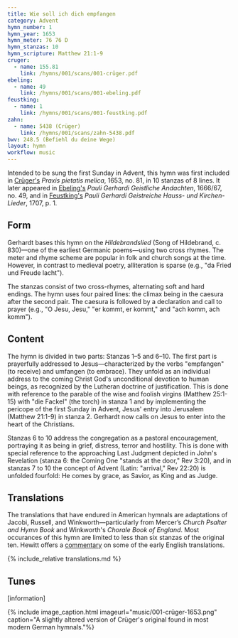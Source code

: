```yaml
---
title: Wie soll ich dich empfangen
category: Advent
hymn_number: 1
hymn_year: 1653
hymn_meter: 76 76 D
hymn_stanzas: 10
hymn_scripture: Matthew 21:1-9
cruger:
  - name: 155.81
    link: /hymns/001/scans/001-crüger.pdf
ebeling: 
  - name: 49
    link: /hymns/001/scans/001-ebeling.pdf
feustking: 
  - name: 1
    link: /hymns/001/scans/001-feustking.pdf
zahn:
  - name: 5438 (Crüger)
    link: /hymns/001/scans/zahn-5438.pdf
bwv: 248.5 (Befiehl du deine Wege)
layout: hymn
workflow: music
---
```

Intended to be sung the first Sunday in Advent, this hymn was first included in [Crüger's](/authors/crüger) *Praxis pietatis melica*, 1653, no. 81, in 10 stanzas of 8 lines. It later appeared in [Ebeling's](/authors/ebeling) *Pauli Gerhardi Geistliche Andachten*, 1666/67, no. 49, and in [Feustking's](/authors/feustking) *Pauli Gerhardi Geistreiche Hauss- und Kirchen-Lieder*, 1707, p. 1.

## Form

Gerhardt bases this hymn on the *Hildebrandslied* (Song of Hildebrand, c. 830)—one of the earliest Germanic poems—using two cross rhymes. The meter and rhyme scheme are popular in folk and church songs at the time. However, in contrast to medieval poetry, alliteration is sparse (e.g., "da Fried und Freude lacht").

The stanzas consist of two cross-rhymes, alternating soft and hard endings. The hymn uses four paired lines: the climax being in the caesura after the second pair.  The caesura is followed by a declaration and call to prayer (e.g., "O Jesu, Jesu," "er kommt, er kommt," and "ach komm, ach komm").

## Content

The hymn is divided in two parts: Stanzas 1–5 and 6–10. The first part is prayerfully addressed to Jesus—characterized by the verbs "empfangen" (to receive) and umfangen (to embrace). They unfold as an individual address to the coming Christ God's unconditional devotion to human beings, as recognized by the Lutheran doctrine of justification. This is done with reference to the parable of the wise and foolish virgins (Matthew 25:1-15) with "die Fackel" (the torch) in stanza 1 and by implementing the pericope of the first Sunday in Advent, Jesus' entry into Jerusalem (Matthew 21:1-9) in stanza 2. Gerhardt now calls on Jesus to enter into the heart of the Christians.

Stanzas 6 to 10 address the congregation as a pastoral encouragement, portraying it as being in grief, distress, terror and hostility. This is done with special reference to the approaching Last Judgment depicted in John's Revelation (stanza 6: the Coming One "stands at the door," Rev 3:20), and in stanzas 7 to 10 the concept of Advent (Latin: "arrival," Rev 22:20) is unfolded fourfold: He comes by grace, as Savior, as King and as Judge.

## Translations

The translations that have endured in American hymnals are adaptations of Jacobi, Russell, and Winkworth—particularly from Mercer’s *Church Psalter and Hymn Book* and Winkworth's *Chorale Book of England*. Most occurances of this hymn are limited to less than six stanzas of the original ten. Hewitt offers a [commentary](/appendix/hewitt/001-hewitt) on some of the early English translations.

{% include_relative translations.md %}

## Tunes

[information]

{% include image_caption.html imageurl="music/001-crüger-1653.png" caption="A slightly altered version of Crüger's original found in most modern German hymnals."%}